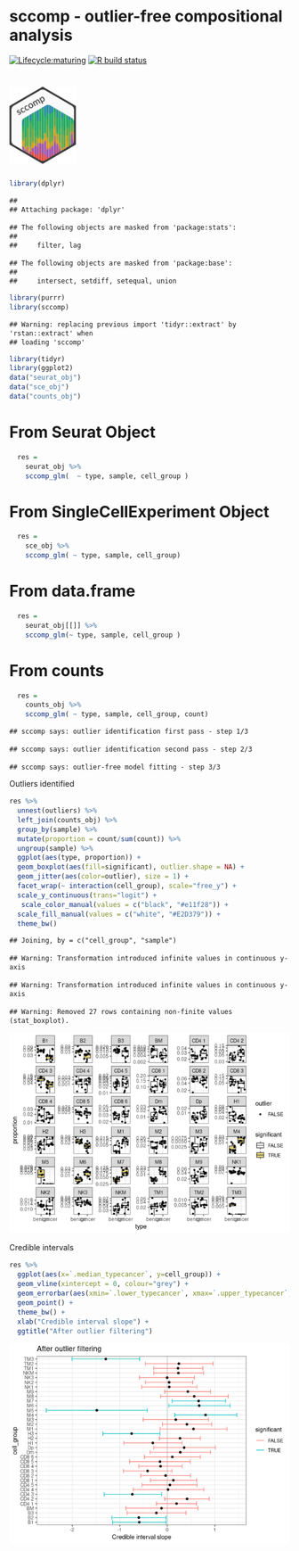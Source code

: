 sccomp - outlier-free compositional analysis
================

<!-- badges: start -->

[![Lifecycle:maturing](https://img.shields.io/badge/lifecycle-maturing-blue.svg)](https://www.tidyverse.org/lifecycle/#maturing)
[![R build
status](https://github.com/stemangiola/tidyseurat/workflows/R-CMD-check/badge.svg)](https://github.com/stemangiola/tidyseurat/actions/)
<!-- badges: end -->

# <img src="inst/logo-01.png" height="139px" width="120px" />

``` r
library(dplyr)
```

    ## 
    ## Attaching package: 'dplyr'

    ## The following objects are masked from 'package:stats':
    ## 
    ##     filter, lag

    ## The following objects are masked from 'package:base':
    ## 
    ##     intersect, setdiff, setequal, union

``` r
library(purrr)
library(sccomp)
```

    ## Warning: replacing previous import 'tidyr::extract' by 'rstan::extract' when
    ## loading 'sccomp'

``` r
library(tidyr)
library(ggplot2)
data("seurat_obj")
data("sce_obj")
data("counts_obj")
```

# From Seurat Object

``` r
  res =
    seurat_obj %>%
    sccomp_glm(  ~ type, sample, cell_group )
```

# From SingleCellExperiment Object

``` r
  res =
    sce_obj %>%
    sccomp_glm( ~ type, sample, cell_group)
```

# From data.frame

``` r
  res =
    seurat_obj[[]] %>%
    sccomp_glm(~ type, sample, cell_group )
```

# From counts

``` r
  res =
    counts_obj %>%
    sccomp_glm( ~ type, sample, cell_group, count)
```

    ## sccomp says: outlier identification first pass - step 1/3

    ## sccomp says: outlier identification second pass - step 2/3

    ## sccomp says: outlier-free model fitting - step 3/3

Outliers identified

``` r
res %>% 
  unnest(outliers) %>%
  left_join(counts_obj) %>%
  group_by(sample) %>%
  mutate(proportion = count/sum(count)) %>%
  ungroup(sample) %>%
  ggplot(aes(type, proportion)) +
  geom_boxplot(aes(fill=significant), outlier.shape = NA) + 
  geom_jitter(aes(color=outlier), size = 1) + 
  facet_wrap(~ interaction(cell_group), scale="free_y") +
  scale_y_continuous(trans="logit") +
   scale_color_manual(values = c("black", "#e11f28")) +
  scale_fill_manual(values = c("white", "#E2D379")) +
  theme_bw()
```

    ## Joining, by = c("cell_group", "sample")

    ## Warning: Transformation introduced infinite values in continuous y-axis

    ## Warning: Transformation introduced infinite values in continuous y-axis

    ## Warning: Removed 27 rows containing non-finite values (stat_boxplot).

![](man/figures/unnamed-chunk-7-1.png)<!-- -->

Credible intervals

``` r
res %>%
  ggplot(aes(x=`.median_typecancer`, y=cell_group)) +
  geom_vline(xintercept = 0, colour="grey") +
  geom_errorbar(aes(xmin=`.lower_typecancer`, xmax=`.upper_typecancer`, color=significant)) +
  geom_point() +
  theme_bw() +
  xlab("Credible interval slope") +
  ggtitle("After outlier filtering")
```

![](man/figures/unnamed-chunk-8-1.png)<!-- -->
